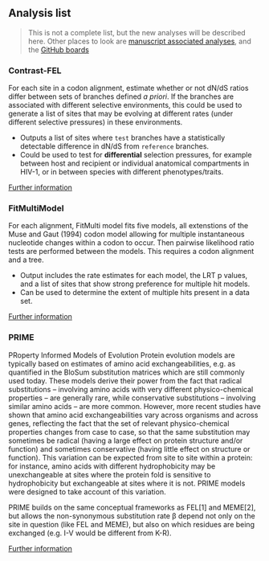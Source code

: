 ## Analysis list

> This is not a complete list, but the new analyses will be described here.
> Other places to look are [manuscript associated analyses](https://github.com/spond/pubs/),
> and the [GitHub boards](https://github.com/veg/hyphy/issues?q=)

### Contrast-FEL

For each site in a codon alignment, estimate whether or not dN/dS ratios
differ between sets of branches defined _a priori_. If the branches are associated with
different selective environments, this could be used to generate a list of sites that may
be evolving at different rates (under different selective pressures) in these environments.

- Outputs a list of sites where `test` branches have a statistically detectable difference
    in dN/dS from `reference` branches.
- Could be used to test for **differential** selection pressures, for example between
    host and recipient or individual anatomical compartments in HIV-1, or in between species
    with different phenotypes/traits.

[Further information](contrast-fel.md)

### FitMultiModel

For each alignment, FitMulti model fits five models, all extenstions of the Muse and Gaut (1994) codon model allowing for multiple instantaneous nucleotide changes within a codon to occur. Then pairwise likelihood ratio tests are performed between the models. This requires a codon alignment and a tree. 

- Output includes the rate estimates for each model, the LRT p values, and a list of sites that show strong preference for multiple hit models. 
- Can be used to determine the extent of multiple hits present in a data set.

[Further information](FitMultiModel.md)

### PRIME
PRoperty Informed Models of Evolution
Protein evolution models are typically based on estimates of amino acid exchangeabilities, e.g. as quantified in the BloSum substitution matrices which are still commonly used today. These models derive their power from the fact that radical substitutions – involving amino acids with very different physico-chemical properties – are generally rare, while conservative substitutions – involving similar amino acids – are more common. However, more recent studies have shown that amino acid exchangeabilities vary across organisms and across genes, reflecting the fact that the set of relevant physico-chemical properties changes from case to case, so that the same substitution may sometimes be radical (having a large effect on protein structure and/or function) and sometimes conservative (having little effect on structure or function). This variation can be expected from site to site within a protein: for instance, amino acids with different hydrophobicity may be unexchangeable at sites where the protein fold is sensitive to hydrophobicity but exchangeable at sites where it is not. PRIME models were designed to take account of this variation.

PRIME builds on the same conceptual frameworks as FEL[1] and MEME[2], but allows the non-synonymous substitution rate β depend not only on the site in question (like FEL and MEME), but also on which residues are being exchanged (e.g. I-V would be different from K-R).

[Further information](PRIME.md)
